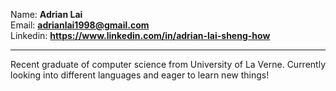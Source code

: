 Name: <b>Adrian Lai</b><br> 
Email: <b>adrianlai1998@gmail.com</b><br> 
Linkedin: <b>https://www.linkedin.com/in/adrian-lai-sheng-how</b><br> 
<hr>
Recent graduate of computer science from University of La Verne. Currently looking into different languages and eager to learn new things!


